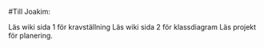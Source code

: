 #Till Joakim: 

Läs wiki sida 1 för kravställning
Läs wiki sida 2 för klassdiagram
Läs projekt för planering. 
 
